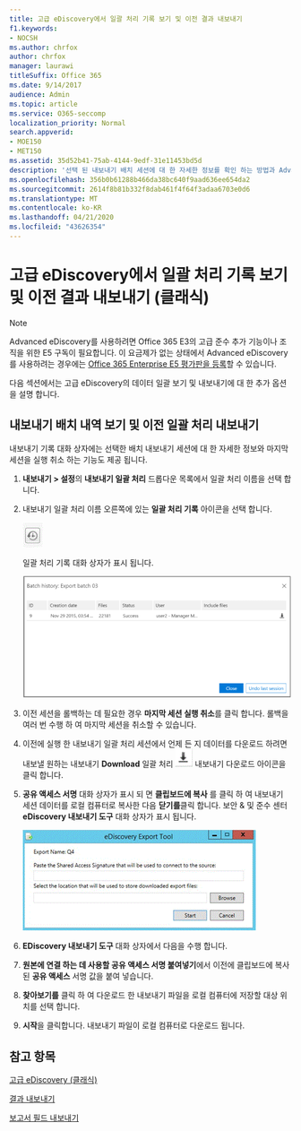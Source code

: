 ```yaml
---
title: 고급 eDiscovery에서 일괄 처리 기록 보기 및 이전 결과 내보내기
f1.keywords:
- NOCSH
ms.author: chrfox
author: chrfox
manager: laurawi
titleSuffix: Office 365
ms.date: 9/14/2017
audience: Admin
ms.topic: article
ms.service: O365-seccomp
localization_priority: Normal
search.appverid:
- MOE150
- MET150
ms.assetid: 35d52b41-75ab-4144-9edf-31e11453bd5d
description: '선택 된 내보내기 배치 세션에 대 한 자세한 정보를 확인 하는 방법과 Advanced eDiscovery에서 마지막 내보내기 세션을 실행 취소 하는 방법에 대해 알아봅니다.  '
ms.openlocfilehash: 356b0b61288b466da38bc640f9aad636ee654da2
ms.sourcegitcommit: 2614f8b81b332f8dab461f4f64f3adaa6703e0d6
ms.translationtype: MT
ms.contentlocale: ko-KR
ms.lasthandoff: 04/21/2020
ms.locfileid: "43626354"
---
```

# <a name="view-batch-history-and-export-past-results-in-advanced-ediscovery-classic"></a>고급 eDiscovery에서 일괄 처리 기록 보기 및 이전 결과 내보내기 (클래식)

> [!NOTE]
> Advanced eDiscovery를 사용하려면 Office 365 E3의 고급 준수 추가 기능이나 조직을 위한 E5 구독이 필요합니다. 이 요금제가 없는 상태에서 Advanced eDiscovery를 사용하려는 경우에는 [Office 365 Enterprise E5 평가판을 등록](https://go.microsoft.com/fwlink/p/?LinkID=698279)할 수 있습니다. 
  
다음 섹션에서는 고급 eDiscovery의 데이터 일괄 보기 및 내보내기에 대 한 추가 옵션을 설명 합니다. 
  
## <a name="viewing-export-batch-history-and-exporting-previous-batches"></a>내보내기 배치 내역 보기 및 이전 일괄 처리 내보내기

내보내기 기록 대화 상자에는 선택한 배치 내보내기 세션에 대 한 자세한 정보와 마지막 세션을 실행 취소 하는 기능도 제공 됩니다.
  
1. **내보내기 \> 설정**의 **내보내기 일괄 처리** 드롭다운 목록에서 일괄 처리 이름을 선택 합니다. 
    
2. 내보내기 일괄 처리 이름 오른쪽에 있는 **일괄 처리 기록** 아이콘을 선택 합니다. 
    
    ![내보내기 배치 내역 아이콘](../media/a14f6ef9-0c3c-4851-b65d-9380f2d8a38a.gif)
  
    일괄 처리 기록 대화 상자가 표시 됩니다.
    
    ![내보내기 배치 내역](../media/04c5b75c-348c-491d-b4fe-716659333890.png)
  
3. 이전 세션을 롤백하는 데 필요한 경우 **마지막 세션 실행 취소**를 클릭 합니다. 롤백을 여러 번 수행 하 여 마지막 세션을 취소할 수 있습니다.
    
4. 이전에 실행 한 내보내기 일괄 처리 세션에서 언제 든 지 데이터를 다운로드 하려면 내보낼 원하는 내보내기 **Download** 일괄 처리 ![옆에 있는 다운로드 아이콘](../media/de69b920-a6ac-4ddb-b93e-e1cc5888e6c4.gif) 내보내기 다운로드 아이콘을 클릭 합니다. 
    
5. **공유 액세스 서명** 대화 상자가 표시 되 면 **클립보드에 복사** 를 클릭 하 여 내보내기 세션 데이터를 로컬 컴퓨터로 복사한 다음 **닫기를**클릭 합니다. 보안 &amp; 및 준수 센터 **eDiscovery 내보내기 도구** 대화 상자가 표시 됩니다. 
    
    ![EDiscovery 대화 내보내기](../media/01f79d2d-6da0-45e6-9c6f-ab12347572cb.gif)
  
6. **EDiscovery 내보내기 도구** 대화 상자에서 다음을 수행 합니다. 
    
1. **원본에 연결 하는 데 사용할 공유 액세스 서명 붙여넣기**에서 이전에 클립보드에 복사 된 **공유 액세스** 서명 값을 붙여 넣습니다. 
    
2. **찾아보기를** 클릭 하 여 다운로드 한 내보내기 파일을 로컬 컴퓨터에 저장할 대상 위치를 선택 합니다. 
    
3. **시작**을 클릭합니다. 내보내기 파일이 로컬 컴퓨터로 다운로드 됩니다. 
    
## <a name="see-also"></a>참고 항목

[고급 eDiscovery (클래식)](office-365-advanced-ediscovery.md)
  
[결과 내보내기](export-results-in-advanced-ediscovery.md)

[보고서 필드 내보내기](export-report-fields-in-advanced-ediscovery.md)


